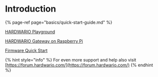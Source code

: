 # Introduction

{% page-ref page="basics/quick-start-guide.md" %}

[HARDWARIO Playground](basics/bigclown-playground.md)

[HARDWARIO Gateway on Raspberry Pi](tutorials/raspberry-pi-installation.md) 

[Firmware Quick Start](firmware/firmware-quick-start.md)

{% hint style="info" %}
For even more support and help also visit [https://forum.hardwario.com/](https://forum.hardwario.com/)
{% endhint %}

